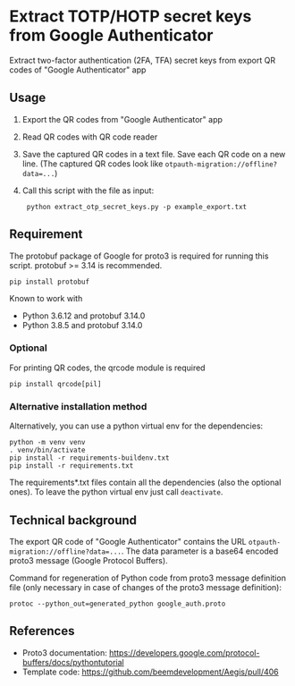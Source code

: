 # Extract TOTP/HOTP secret keys from Google Authenticator

Extract two-factor authentication (2FA, TFA) secret keys from export QR codes of "Google Authenticator" app

## Usage

1. Export the QR codes from "Google Authenticator" app
2. Read QR codes with QR code reader
3. Save the captured QR codes in a text file. Save each QR code on a new line. (The captured QR codes look like `otpauth-migration://offline?data=...`)
4. Call this script with the file as input:

        python extract_otp_secret_keys.py -p example_export.txt

## Requirement

The protobuf package of Google for proto3 is required for running this script. protobuf >= 3.14 is recommended.

    pip install protobuf

Known to work with

* Python 3.6.12 and protobuf 3.14.0
* Python 3.8.5 and protobuf 3.14.0

### Optional

For printing QR codes, the qrcode module is required

    pip install qrcode[pil]

### Alternative installation method

Alternatively, you can use a python virtual env for the dependencies:

    python -m venv venv
    . venv/bin/activate
    pip install -r requirements-buildenv.txt
    pip install -r requirements.txt

The requirements\*.txt files contain all the dependencies (also the optional ones).
To leave the python virtual env just call `deactivate`.

## Technical background

The export QR code of "Google Authenticator" contains the URL `otpauth-migration://offline?data=...`.
The data parameter is a base64 encoded proto3 message (Google Protocol Buffers).

Command for regeneration of Python code from proto3 message definition file (only necessary in case of changes of the proto3 message definition):

    protoc --python_out=generated_python google_auth.proto

## References

* Proto3 documentation: https://developers.google.com/protocol-buffers/docs/pythontutorial
* Template code: https://github.com/beemdevelopment/Aegis/pull/406

